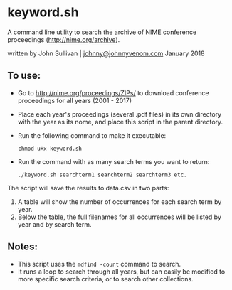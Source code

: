 # keyword.sh

A command line utility to search the archive of NIME conference proceedings (http://nime.org/archive). 

written by John Sullivan | johnny@johnnyvenom.com
January 2018

## To use: 

- Go to http://nime.org/proceedings/ZIPs/ to download conference proceedings for all years (2001 - 2017)
- Place each year's proceedings (several .pdf files) in its own directory with the year as its nome, and place this script in the parent directory. 
- Run the following command to make it executable:
    
    `chmod u+x keyword.sh`

- Run the command with as many search terms you want to return:

    `./keyword.sh searchterm1 searchterm2 searchterm3 etc.`

The script will save the results to data.csv in two parts: 

1. A table will show the number of occurrences for each search term by year. 
2. Below the table, the full filenames for all occurrences will be listed by year and by search term. 

## Notes: 
 
- This script uses the `mdfind -count` command to search. 
- It runs a loop to search through all years, but can easily be modified to more specific search criteria, or to search other collections.

